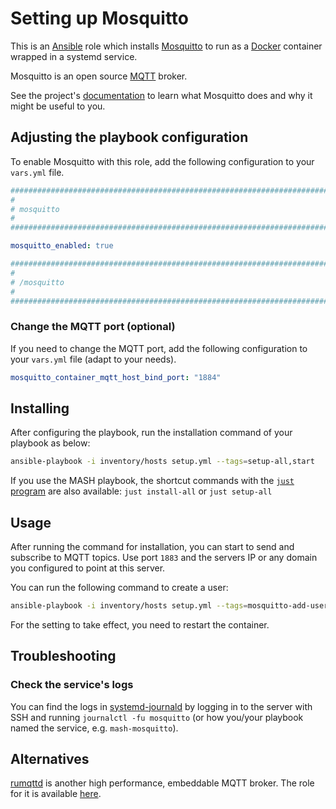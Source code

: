 <!--
SPDX-FileCopyrightText: 2020 - 2024 MDAD project contributors
SPDX-FileCopyrightText: 2020 - 2024 Slavi Pantaleev
SPDX-FileCopyrightText: 2020 Aaron Raimist
SPDX-FileCopyrightText: 2020 Chris van Dijk
SPDX-FileCopyrightText: 2020 Dominik Zajac
SPDX-FileCopyrightText: 2020 Mickaël Cornière
SPDX-FileCopyrightText: 2022 François Darveau
SPDX-FileCopyrightText: 2022 Julian Foad
SPDX-FileCopyrightText: 2022 Warren Bailey
SPDX-FileCopyrightText: 2023 Antonis Christofides
SPDX-FileCopyrightText: 2023 Felix Stupp
SPDX-FileCopyrightText: 2023 Julian-Samuel Gebühr
SPDX-FileCopyrightText: 2023 Pierre 'McFly' Marty
SPDX-FileCopyrightText: 2024 - 2025 Suguru Hirahara

SPDX-License-Identifier: AGPL-3.0-or-later
-->

# Setting up Mosquitto

This is an [Ansible](https://www.ansible.com/) role which installs [Mosquitto](https://mosquitto.org/) to run as a [Docker](https://www.docker.com/) container wrapped in a systemd service.

Mosquitto is an open source [MQTT](https://en.wikipedia.org/wiki/MQTT) broker.

See the project's [documentation](https://github.com/eclipse-mosquitto/mosquitto/blob/master/README.md) to learn what Mosquitto does and why it might be useful to you.

## Adjusting the playbook configuration

To enable Mosquitto with this role, add the following configuration to your `vars.yml` file.

```yaml
########################################################################
#                                                                      #
# mosquitto                                                            #
#                                                                      #
########################################################################

mosquitto_enabled: true

########################################################################
#                                                                      #
# /mosquitto                                                           #
#                                                                      #
########################################################################
```

### Change the MQTT port (optional)

If you need to change the MQTT port, add the following configuration to your `vars.yml` file (adapt to your needs).

```yaml
mosquitto_container_mqtt_host_bind_port: "1884"
```

## Installing

After configuring the playbook, run the installation command of your playbook as below:

```sh
ansible-playbook -i inventory/hosts setup.yml --tags=setup-all,start
```

If you use the MASH playbook, the shortcut commands with the [`just` program](https://github.com/mother-of-all-self-hosting/mash-playbook/blob/main/docs/just.md) are also available: `just install-all` or `just setup-all`

## Usage

After running the command for installation, you can start to send and subscribe to MQTT topics. Use port `1883` and the servers IP or any domain you configured to point at this server.

You can run the following command to create a user:

```sh
ansible-playbook -i inventory/hosts setup.yml --tags=mosquitto-add-user --extra-vars=username=<username> --extra-vars=password=<password>
```

For the setting to take effect, you need to restart the container.

## Troubleshooting

### Check the service's logs

You can find the logs in [systemd-journald](https://www.freedesktop.org/software/systemd/man/systemd-journald.service.html) by logging in to the server with SSH and running `journalctl -fu mosquitto` (or how you/your playbook named the service, e.g. `mash-mosquitto`).

## Alternatives

[rumqttd](https://github.com/bytebeamio/rumqtt) is another high performance, embeddable MQTT broker. The role for it is available [here](https://github.com/mother-of-all-self-hosting/ansible-role-rumqttd).
